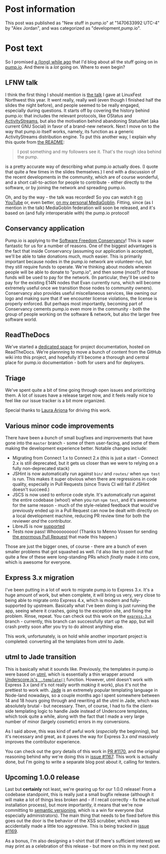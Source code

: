 # Post information

This post was published as "New stuff in pump.io" at "1470633992 UTC-4" by "Alex Jordan", and was categorized as "development,pump.io".

# Post text

So I promised [a (long) while ago][1] that I'd blog about all the stuff going on in [pump.io][2]. And there is a _lot_ going on. Where to even begin?

## LFNW talk

I think the first thing I should mention is [the talk][3] I gave at LinuxFest Northwest this year. It went really, really well (even though I finished half the slides the night before), and people seemed to be really engaged, especially during questions. It starts off by covering the history behind pump.io: that includes the relevant protocols, like OStatus and [ActivityStreams][4], but also the motivation behind abandoning StatusNet (aka current GNU Social) in favor of a brand-new network. Next I move on to the way that pump.io itself works, namely, its function as a generic ActivityStreams distribution engine. To put this another way, I explain why this quote from [the README][5]:

> I post something and my followers see it. That's the rough idea behind the pump.

is a pretty accurate way of describing what pump.io actually does. (I quote that quite a few times in the slides themselves.) I end with a discussion of the recent developments in the community, which are of course wonderful, and a short call-to-action for people to contribute - either directly to the software, or by joining the network and spreading pump.io.

Oh, and by the way - the talk was recorded! So you can watch it [on YouTube][6] or, even better, [on my personal MediaGoblin][7]. Fitting, since (as I mention in the talk) MediaGoblin federation will soon be released, and it's based on (and fully interoperable with) the pump.io protocol!

## Conservancy application

Pump.io is applying to the [Software Freedom Conservancy][8]! This is super fantastic for us for a number of reasons. One of the biggest advantages is the fact that inside Conservancy (assuming our application is accepted), we'll be able to take donations much, much easier. This is primarily important because nodes in the pump.io network are volunteer-run, but they still require funds to operate. We're thinking about models wherein people will be able to donate to "pump.io", and then some (most?) of those funds will be used to pay for the network. (In particular, they'll be used to pay for the existing E14N nodes that Evan currently runs, which will become extremely useful once we transition those nodes to community owners). Conservancy also provides useful miscellaneous services, like owning our logo and making sure that if we encounter license violations, the license is properly enforced. But perhaps most importantly, becoming part of Conservancy cements pump.io even more in the community - both the group of people working on the software & network, but also the larger free software world.

## ReadTheDocs

We've started a [dedicated space][20] for project documentation, hosted on ReadTheDocs. We're plannning to move a bunch of content from the GitHub wiki into this project, and hopefully it'll become a thorough and central place for pump.io documentation - both for users and for deployers.

## Triage

We've spent quite a bit of time going through open issues and prioritizing them. A lot of issues have a release target now, and it feels really nice to feel like our issue tracker is a bit more organized.

Special thanks to [Laura Arjona][16] for driving this work.

## Various minor code improvements

There have been a _bunch_ of small bugfixes and improvements that have gone into the `master` branch - some of them user-facing, and some of them making the development experience better. Notable changes include:

* Migrating from Connect 1.x to Connect 2.x (this is just a start - Connect 2.x is still deprecated, but it gets us closer than we were to relying on a fully non-deprecated stack)
* JSHint is now automatically run against `bin/` and `routes/` when `npm test` is run. This makes it super obvious when there are regressions in code quality, especially in Pull Requests (since Travis CI will fail if JSHint doesn't succeed.)
* JSCS is now used to enforce code style. It's automatically run against the entire codebase (whoo!) when you run `npm test`, and it's awesome for the same reason - much of the style-related feedback that would've previously ended up in a Pull Request can now be dealt with directly on a local development machine, reducing PR review time for both the reviewer _and_ the contributor.
* LibreJS is now [supported][19]
* Tests now pass! Whooooooooo! (Thanks to Menno Vossen for sending [the enormous Pull Request][9] that made this happen.)

Those are just the bigger ones, of course - there are a bunch of even smaller problems that got squashed as well. I'd also like to point out that quite a few of these were long-standing PRs which _finally_ made it into core, which is awesome for everyone.

## Express 3.x migration

I've been putting in a lot of work to migrate pump.io to Express 3.x. It's a huge amount of work, but when complete, it will bring us very, very close to being able to migrate onto Express 4.x, which is modern and fully-supported by upstream. Basically what I've been doing is just running the app, seeing where it crashes, going to the exception site, and fixing the problem. Rinse, repeat. You can check out this work on the [`express-3.x`][10] branch - currently, this branch can successfully start up the app, but will crash pretty soon after you try to do almost anything else.

This work, unfortunately, is on hold while another important project is completed: converting all the templates from utml to Jade.

## utml to Jade transition

This is basically what it sounds like. Previously, the templates in pump.io were based on [utml][11], which is essentially a thin wrapper around [Underscore.js's `_.template()`][12] function. However, utml doesn't work with Express 3.x (and it's not really worth _making_ it work), plus it's not the prettiest to work with. [Jade][13] is an extremely popular templating language in Node-land nowadays, so a couple months ago I spent somewhere between 14 and 18 hours going through and rewriting all the utml in Jade, which was absolutely brutal - but necessary. Then, of course, I had to fix the client-side templating logic to handle Jade instead of Underscore templates, which took quite a while, along with the fact that I made a very large number of minor (largely cosmetic) errors in my conversions.

As I said above, this was kind of awful work (_especially_ the beginning), but it's necessary and great, as it paves the way for Express 3.x _and_ massively improves the contributor experience.

You can check out the gory details of this work in [PR #1170][14], and the original reasoning behind why we're doing this in [issue #1167][15]. This work is actually done, but I'm going to write a separate blog post about it, calling for testers.

## Upcoming 1.0.0 release

Last but **certainly** not least, we're gearing up for our 1.0.0 release! From a codebase standpoint, this is really just a small bugfix release (although it will make a lot of things less broken and - if I recall correctly - fix the actual installation process), but more importantly, it means that we're now committing to [semantic versioning][17], which is a win for everyone (but especially administrators). The main thing that needs to be fixed before this goes out the door is the behavior of the XSS scrubber, which was accidentally made a little too aggressive. This is being tracked in [issue #1169][18].

As a bonus, I'm also designing a t-shirt that (if there's sufficient interest) we may print as a celebration of this release - but more on this in my next post.

 [1]: https://strugee.net/blog/2016/05/stratic-part-one
 [2]: http://pump.io
 [3]: https://linuxfestnorthwest.org/2016/sessions/pumpio-community
 [4]: http://activitystrea.ms
 [5]: https://github.com/e14n/pump.io/blob/master/README.md
 [6]: https://www.youtube.com/watch?v=uQ6RVTFdYNc
 [7]: https://media.strugee.net/u/alex/m/linuxfest-northwest-2016-pump-io-the-community/
 [8]: https://sfconservancy.org/
 [9]: https://github.com/e14n/pump.io/pull/1136
 [10]: https://github.com/e14n/pump.io/tree/express-3.x
 [11]: https://github.com/mikefrey/utml
 [12]: http://underscorejs.org/#template
 [13]: http://jade-lang.com/
 [14]: https://github.com/e14n/pump.io/pull/1170
 [15]: https://github.com/e14n/pump.io/issues/1167
 [16]: https://identi.ca/larjona
 [17]: http://semver.org/
 [18]: https://github.com/e14n/pump.io/issues/1169
 [19]: https://github.com/e14n/pump.io/pull/1058
 [20]: http://pumpio.readthedocs.io/en/latest/
